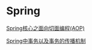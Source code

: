 # Spring

[Spring核心之面向切面编程(AOP)](./Spring核心之面向切面编程(AOP).md)

[Spring中事务以及事务的传播机制](./Spring中事务以及事务的传播机制.md)
